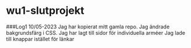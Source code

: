 # wu1-slutprojekt
 
###Log1 10/05-2023
Jag har kopierat mitt gamla repo.
Jag ändrade bakgrundsfärg i CSS.
Jag har lagt till sidor för individuella arméer
Jag lade till knappar istället för länkar
